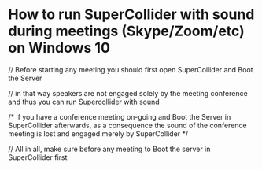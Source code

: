 # How to run SuperCollider with sound during meetings (Skype/Zoom/etc) on Windows 10

// Before starting any meeting you should first open SuperCollider and Boot the Server

// in that way speakers are not engaged solely by the meeting conference and thus you can run Supercollider with sound

/* if you have a conference meeting on-going and Boot the Server in SuperCollider afterwards, as a consequence the sound of the conference meeting is lost and engaged merely by SuperCollider */

// All in all, make sure before any meeting to Boot the server in SuperCollider first
